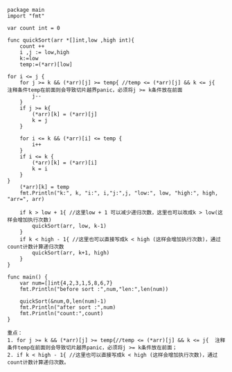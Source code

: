 	package main
	import "fmt"
	
	var count int = 0
	
	func quickSort(arr *[]int,low ,high int){
		count ++
		i ,j := low,high
		k:=low
		temp:=(*arr)[low]
		
	for i <= j {
		for j >= k && (*arr)[j] >= temp{ //temp <= (*arr)[j] && k <= j{  注释条件temp在前面则会导致切片越界panic，必须将j >= k条件放在前面
			j--
		}
		if j >= k{
			(*arr)[k] = (*arr)[j]
			k = j
		}
	
		for i <= k && (*arr)[i] <= temp {
			i++
		}
		if i <= k {
			(*arr)[k] = (*arr)[i]
			k = i
		}
	}
		(*arr)[k] = temp
		fmt.Println("k:", k, "i:", i,"j:",j, "low:", low, "high:", high, "arr=", arr)
	
		if k > low + 1{ //这里low + 1 可以减少递归次数，这里也可以改成k > low(这样会增加执行次数) 
			quickSort(arr, low, k-1)
		}
		if k < high - 1{ //这里也可以直接写成k < high (这样会增加执行次数)，通过count计数计算递归次数
			quickSort(arr, k+1, high)
		}
	}
	
	func main() {
		var num=[]int{4,2,3,1,5,8,6,7}
		fmt.Println("before sort :",num,"len:",len(num))
	
		quickSort(&num,0,len(num)-1)
		fmt.Println("after sort :",num)
		fmt.Println("count:",count)
	}
	
	重点：
	1. for j >= k && (*arr)[j] >= temp{//temp <= (*arr)[j] && k <= j{  注释条件temp在前面则会导致切片越界panic，必须将j >= k条件放在前面；
	2. if k < high - 1{ //这里也可以直接写成k < high (这样会增加执行次数)，通过count计数计算递归次数。